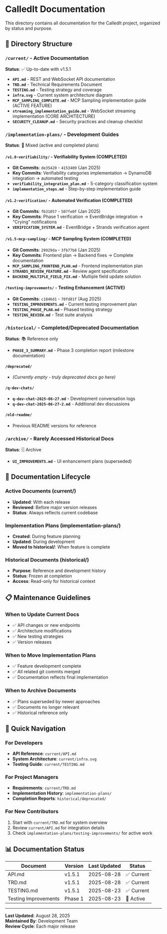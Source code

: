 # CalledIt Documentation

This directory contains all documentation for the CalledIt project, organized by status and purpose.

## 📁 Directory Structure

### `/current/` - Active Documentation
**Status**: ✅ Up-to-date with v1.5.1

- **`API.md`** - REST and WebSocket API documentation
- **`TRD.md`** - Technical Requirements Document
- **`TESTING.md`** - Testing strategy and coverage
- **`infra.svg`** - Current system architecture diagram
- **`MCP_SAMPLING_COMPLETE.md`** - MCP Sampling implementation guide (ACTIVE FEATURE)
- **`streaming_implementation_guide.md`** - WebSocket streaming implementation (CORE ARCHITECTURE)
- **`SECURITY_CLEANUP.md`** - Security practices and cleanup checklist

### `/implementation-plans/` - Development Guides
**Status**: 🚧 Mixed (active and completed plans)

#### `/v1.0-verifiability/` - Verifiability System (COMPLETED)
- **Git Commits**: `de35420` - `4153409` (Jan 2025)
- **Key Commits**: Verifiability categories implementation → DynamoDB integration → automated testing
- **`verifiability_integration_plan.md`** - 5-category classification system
- **`implementation_steps.md`** - Step-by-step implementation guide

#### `/v1.2-verification/` - Automated Verification (COMPLETED)  
- **Git Commits**: `fb31057` - `507fe0f` (Jan 2025)
- **Key Commits**: Phase 1 verification → EventBridge integration → "Crying" notifications
- **`VERIFICATION_SYSTEM.md`** - EventBridge + Strands verification agent

#### `/v1.5-mcp-sampling/` - MCP Sampling System (COMPLETED)
- **Git Commits**: `29929da` - `3fb77b8` (Jan 2025)
- **Key Commits**: Frontend plan → Backend fixes → Complete documentation
- **`MCP_SAMPLING_FRONTEND_PLAN.md`** - Frontend implementation plan
- **`STRANDS_REVIEW_FEATURE.md`** - Review agent specification
- **`BACKEND_MULTIPLE_FIELD_FIX.md`** - Multiple field update solution

#### `/testing-improvements/` - Testing Enhancement (ACTIVE)
- **Git Commits**: `c1846d1` - `70fd81f` (Aug 2025)
- **`TESTING_IMPROVEMENTS.md`** - Current testing improvement plan
- **`TESTING_PHASE_PLAN.md`** - Phased testing strategy
- **`TESTING_REVIEW.md`** - Test suite analysis

### `/historical/` - Completed/Deprecated Documentation
**Status**: 📚 Reference only

- **`PHASE_3_SUMMARY.md`** - Phase 3 completion report (milestone documentation)

#### `/deprecated/`
- *(Currently empty - truly deprecated docs go here)*

#### `/q-dev-chats/`
- **`q-dev-chat-2025-06-27.md`** - Development conversation logs
- **`q-dev-chat-2025-06-27-2.md`** - Additional dev discussions

#### `/old-readme/`
- Previous README versions for reference

### `/archive/` - Rarely Accessed Historical Docs
**Status**: 🗄️ Archive

- **`UI_IMPROVEMENTS.md`** - UI enhancement plans (superseded)

## 🔄 Documentation Lifecycle

### Active Documents (current/)
- **Updated**: With each release
- **Reviewed**: Before major version releases
- **Status**: Always reflects current codebase

### Implementation Plans (implementation-plans/)
- **Created**: During feature planning
- **Updated**: During development
- **Moved to historical/**: When feature is complete

### Historical Documents (historical/)
- **Purpose**: Reference and development history
- **Status**: Frozen at completion
- **Access**: Read-only for historical context

## 📋 Maintenance Guidelines

### When to Update Current Docs
- ✅ API changes or new endpoints
- ✅ Architecture modifications
- ✅ New testing strategies
- ✅ Version releases

### When to Move Implementation Plans
- ✅ Feature development complete
- ✅ All related git commits merged
- ✅ Documentation reflects final implementation

### When to Archive Documents
- ✅ Plans superseded by newer approaches
- ✅ Documents no longer relevant
- ✅ Historical reference only

## 🎯 Quick Navigation

### For Developers
- **API Reference**: `current/API.md`
- **System Architecture**: `current/infra.svg`
- **Testing Guide**: `current/TESTING.md`

### For Project Managers
- **Requirements**: `current/TRD.md`
- **Implementation History**: `implementation-plans/`
- **Completion Reports**: `historical/deprecated/`

### For New Contributors
1. Start with `current/TRD.md` for system overview
2. Review `current/API.md` for integration details
3. Check `implementation-plans/testing-improvements/` for active work

## 📊 Documentation Status

| Document | Version | Last Updated | Status |
|----------|---------|--------------|--------|
| API.md | v1.5.1 | 2025-08-28 | ✅ Current |
| TRD.md | v1.5.1 | 2025-08-28 | ✅ Current |
| TESTING.md | v1.5.1 | 2025-08-23 | ✅ Current |
| Testing Improvements | Phase 1 | 2025-08-23 | 🚧 Active |

---

**Last Updated**: August 28, 2025  
**Maintained By**: Development Team  
**Review Cycle**: Each major release